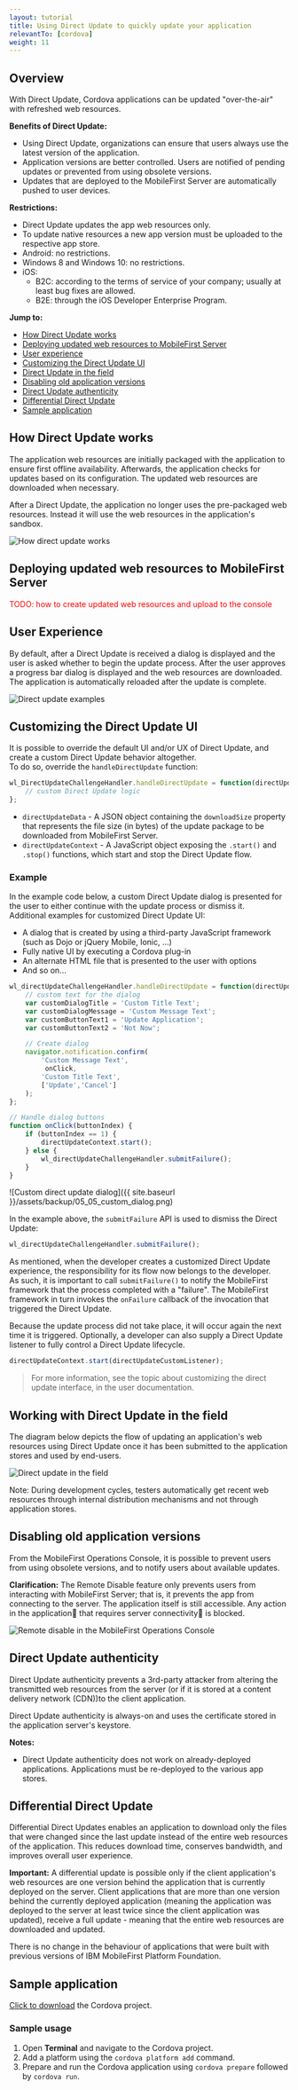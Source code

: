 ```yaml
---
layout: tutorial
title: Using Direct Update to quickly update your application
relevantTo: [cordova]
weight: 11
---
```

## Overview
With Direct Update, Cordova applications can be updated "over-the-air" with refreshed web resources.

**Benefits of Direct Update:**

- Using Direct Update, organizations can ensure that users always use the latest version of the application.
- Application versions are better controlled. Users are notified of pending updates or prevented from using obsolete versions.
- Updates that are deployed to the MobileFirst Server are automatically pushed to user devices.

**Restrictions:**

- Direct Update updates the app web resources only.
- To update native resources a new app version must be uploaded to the respective app store.
- Android: no restrictions.
- Windows 8 and Windows 10: no restrictions.
- iOS:
    - B2C: according to the terms of service of your company; usually at least bug fixes are allowed.
    - B2E: through the iOS Developer Enterprise Program.

**Jump to:**

- [How Direct Update works](#how-direct-update-works)
- [Deploying updated web resources to MobileFirst Server](#deploying-updated-web-resources-to-mobliefirst-server)
- [User experience](#user-experience)
- [Customizing the Direct Update UI](#customizing-the-direct-update-ui)
- [Direct Update in the field](#direct-update-in-the-field)
- [Disabling old application versions](#disabling-old-application-versions)
- [Direct Update authenticity](#direct-update-authenticity)
- [Differential Direct Update](#differential-direct-update)
- [Sample application](#sample-application)

## How Direct Update works
The application web resources are initially packaged with the application to ensure first offline availability. Afterwards, the application checks for updates based on its configuration. The updated web resources are downloaded when necessary.

After a Direct Update, the application no longer uses the pre-packaged web resources. Instead it will use the web  resources in the application's sandbox.

![How direct update works]({{site.baseurl}}/assets/backup/05_05_du_internal_function.jpg)

## Deploying updated web resources to MobileFirst Server
<span style="color:red">TODO: how to create updated web resources and upload to the console

## User Experience
By default, after a Direct Update is received a dialog is displayed and the user is asked whether to begin the update process. After the user approves a progress bar dialog is displayed and the web resources are downloaded. The application is automatically reloaded after the update is complete.

![Direct update examples]({{site.baseurl}}/assets/backup/05_05_du_examples.png)

## Customizing the Direct Update UI
It is possible to override the default UI and/or UX of Direct Update, and create a custom Direct Update behavior altogether.  
To do so, override the `handleDirectUpdate` function:

```javascript
wl_DirectUpdateChallengeHandler.handleDirectUpdate = function(directUpdateData, directUpdateContext) {
    // custom Direct Update logic
};
```

- `directUpdateData` - A JSON object containing the `downloadSize` property that represents the file size (in bytes) of the update package to be downloaded from MobileFirst Server.
- `directUpdateContext` - A JavaScript object exposing the `.start()` and `.stop()` functions, which start and stop the Direct Update flow.

### Example
In the example code below, a custom Direct Update dialog is presented for the user to either continue with the update process or dismiss it.  
Additional examples for customized Direct Update UI:

- A dialog that is created by using a third-party JavaScript framework (such as Dojo or jQuery Mobile, Ionic, ...)
- Fully native UI by executing a Cordova plug-in
- An alternate HTML file that is presented to the user with options
- And so on…

```javascript
wl_directUpdateChallengeHandler.handleDirectUpdate = function(directUpdateData, directUpdateContext) {
	// custom text for the dialog
	var customDialogTitle = 'Custom Title Text';
	var customDialogMessage = 'Custom Message Text';
	var customButtonText1 = 'Update Application';
	var customButtonText2 = 'Not Now';

	// Create dialog
	navigator.notification.confirm(
	    'Custom Message Text', 
	     onClick,
	    'Custom Title Text',
	    ['Update','Cancel']
	);
};

// Handle dialog buttons
function onClick(buttonIndex) {
	if (buttonIndex == 1) {
		directUpdateContext.start();
	} else {
		wl_directUpdateChallengeHandler.submitFailure();
	}
}
```

![Custom direct update dialog]({{ site.baseurl }}/assets/backup/05_05_custom_dialog.png)

In the example above, the `submitFailure` API is used to dismiss the Direct Update:

```javascript
wl_directUpdateChallengeHandler.submitFailure();
```

As mentioned, when the developer creates a customized Direct Update experience, the responsibility for its flow now belongs to the developer.  
As such, it is important to call `submitFailure()` to notify the MobileFirst framework that the process completed with a "failure". The MobileFirst framework in turn invokes the `onFailure` callback of the invocation that triggered the Direct Update.

Because the update process did not take place, it will occur again the next time it is triggered.
Optionally, a developer can also supply a Direct Update listener to fully control a Direct Update lifecycle.

```javascript
directUpdateContext.start(directUpdateCustomListener);
```

> For more information, see the topic about customizing the direct update interface, in the user documentation.

## Working with Direct Update in the field
The diagram below depicts the flow of updating an application's web resources using Direct Update once it has been submitted to the application stores and used by end-users.

![Direct update in the field]({{site.baseurl}}/assets/backup/05_05_distribution.jpg)

Note: During development cycles, testers automatically get recent web resources through internal distribution mechanisms and not through application stores.

## Disabling old application versions
From the MobileFirst Operations Console, it is possible to prevent users from using obsolete versions, and to notify users about available updates.

**Clarification:** The Remote Disable feature only prevents users from interacting with MobileFirst Server; that is, it prevents the app from connecting to the server. The application itself is still accessible. Any action in the application that requires server connectivity is blocked.

![Remote disable in the MobileFirst Operations Console](remote-disable.png)

## Direct Update authenticity
Direct Update authenticity prevents a 3rd-party attacker from altering the transmitted web resources from the server (or if it is stored at a content delivery network (CDN))to the client application.

Direct Update authenticity is always-on and uses the certificate stored in the application server's keystore.

**Notes:**

- Direct Update authenticity does not work on already-deployed applications. Applications must be re-deployed to the various app stores.

## Differential Direct Update
Differential Direct Updates enables an application to download only the files that were changed since the last update instead of the entire web resources of the application. This reduces download time, conserves bandwidth, and improves overall user experience.

**Important:** A differential update is possible only if the client application's web resources are one version behind the application that is currently deployed on the server. Client applications that are more than one version behind the currently deployed application (meaning the application was deployed to the server at least twice since the client application was updated), receive a full update - meaning that the entire web resources are downloaded and updated.

There is no change in the behaviour of applications that were built with previous versions of IBM MobileFirst Platform Foundation.

## Sample application
[Click to download](https://github.com/MobileFirst-Platform-Developer-Center/CustomDirectUpdate) the Cordova project.  

### Sample usage
1. Open **Terminal** and navigate to the Cordova project.
2. Add a platform using the `cordova platform add` command.
3. Prepare and run the Cordova application using `cordova prepare` followed by `cordova run`.
